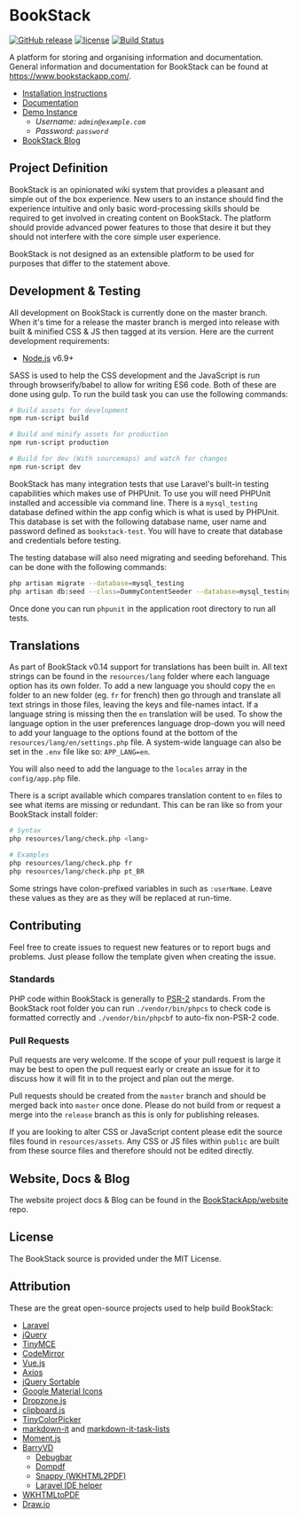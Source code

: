 # BookStack

[![GitHub release](https://img.shields.io/github/release/BookStackApp/BookStack.svg)](https://github.com/BookStackApp/BookStack/releases/latest)
[![license](https://img.shields.io/github/license/BookStackApp/BookStack.svg)](https://github.com/BookStackApp/BookStack/blob/master/LICENSE)
[![Build Status](https://travis-ci.org/BookStackApp/BookStack.svg)](https://travis-ci.org/BookStackApp/BookStack)

A platform for storing and organising information and documentation. General information and documentation for BookStack can be found at https://www.bookstackapp.com/.

* [Installation Instructions](https://www.bookstackapp.com/docs/admin/installation)
* [Documentation](https://www.bookstackapp.com/docs)
* [Demo Instance](https://demo.bookstackapp.com)
  * *Username: `admin@example.com`*
  * *Password: `password`*
* [BookStack Blog](https://www.bookstackapp.com/blog)

## Project Definition

BookStack is an opinionated wiki system that provides a pleasant and simple out of the box experience. New users to an instance should find the experience intuitive and only basic word-processing skills should be required to get involved in creating content on BookStack. The platform should provide advanced power features to those that desire it but they should not interfere with the core simple user experience.

BookStack is not designed as an extensible platform to be used for purposes that differ to the statement above. 

## Development & Testing

All development on BookStack is currently done on the master branch. When it's time for a release the master branch is merged into release with built & minified CSS & JS then tagged at its version. Here are the current development requirements:

* [Node.js](https://nodejs.org/en/) v6.9+

SASS is used to help the CSS development and the JavaScript is run through browserify/babel to allow for writing ES6 code. Both of these are done using gulp. To run the build task you can use the following commands:

``` bash
# Build assets for development
npm run-script build

# Build and minify assets for production
npm run-script production

# Build for dev (With sourcemaps) and watch for changes
npm run-script dev
```

BookStack has many integration tests that use Laravel's built-in testing capabilities which makes use of PHPUnit. To use you will need PHPUnit installed and accessible via command line. There is a `mysql_testing` database defined within the app config which is what is used by PHPUnit. This database is set with the following database name, user name and password defined as `bookstack-test`. You will have to create that database and credentials before testing.

The testing database will also need migrating and seeding beforehand. This can be done with the following commands:

``` bash
php artisan migrate --database=mysql_testing
php artisan db:seed --class=DummyContentSeeder --database=mysql_testing
```

Once done you can run `phpunit` in the application root directory to run all tests.

## Translations

As part of BookStack v0.14 support for translations has been built in. All text strings can be found in the `resources/lang` folder where each language option has its own folder. To add a new language you should copy the `en` folder to an new folder (eg. `fr` for french) then go through and translate all text strings in those files, leaving the keys and file-names intact. If a language string is missing then the `en` translation will be used. To show the language option in the user preferences language drop-down you will need to add your language to the options found at the bottom of the `resources/lang/en/settings.php` file. A system-wide language can also be set in the `.env` file like so: `APP_LANG=en`.

You will also need to add the language to the `locales` array in the `config/app.php` file.

There is a script available which compares translation content to `en` files to see what items are missing or redundant. This can be ran like so from your BookStack install folder:

```bash
# Syntax
php resources/lang/check.php <lang>

# Examples
php resources/lang/check.php fr
php resources/lang/check.php pt_BR
```
 
Some strings have colon-prefixed variables in such as `:userName`. Leave these values as they are as they will be replaced at run-time.
 
## Contributing

Feel free to create issues to request new features or to report bugs and problems. Just please follow the template given when creating the issue.

### Standards

PHP code within BookStack is generally to [PSR-2](http://www.php-fig.org/psr/psr-2/) standards. From the BookStack root folder you can run `./vendor/bin/phpcs` to check code is formatted correctly and `./vendor/bin/phpcbf` to auto-fix non-PSR-2 code.

### Pull Requests

Pull requests are very welcome. If the scope of your pull request is large it may be best to open the pull request early or create an issue for it to discuss how it will fit in to the project and plan out the merge.

Pull requests should be created from the `master` branch and should be merged back into `master` once done. Please do not build from or request a merge into the `release` branch as this is only for publishing releases.

If you are looking to alter CSS or JavaScript content please edit the source files found in `resources/assets`. Any CSS or JS files within `public` are built from these source files and therefore should not be edited directly. 

## Website, Docs & Blog 

The website project docs & Blog can be found in the [BookStackApp/website](https://github.com/BookStackApp/website) repo.

## License

The BookStack source is provided under the MIT License.

## Attribution

These are the great open-source projects used to help build BookStack:

* [Laravel](http://laravel.com/)
* [jQuery](https://jquery.com/)
* [TinyMCE](https://www.tinymce.com/)
* [CodeMirror](https://codemirror.net)
* [Vue.js](http://vuejs.org/)
* [Axios](https://github.com/mzabriskie/axios)
* [jQuery Sortable](https://johnny.github.io/jquery-sortable/)
* [Google Material Icons](https://material.io/icons/)
* [Dropzone.js](http://www.dropzonejs.com/)
* [clipboard.js](https://clipboardjs.com/)
* [TinyColorPicker](http://www.dematte.at/tinyColorPicker/index.html)
* [markdown-it](https://github.com/markdown-it/markdown-it) and [markdown-it-task-lists](https://github.com/revin/markdown-it-task-lists)
* [Moment.js](http://momentjs.com/)
* [BarryVD](https://github.com/barryvdh)
    * [Debugbar](https://github.com/barryvdh/laravel-debugbar)
    * [Dompdf](https://github.com/barryvdh/laravel-dompdf)
    * [Snappy (WKHTML2PDF)](https://github.com/barryvdh/laravel-snappy)
    * [Laravel IDE helper](https://github.com/barryvdh/laravel-ide-helper)
* [WKHTMLtoPDF](http://wkhtmltopdf.org/index.html)
* [Draw.io](https://github.com/jgraph/drawio)
